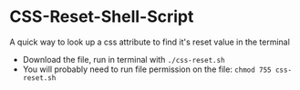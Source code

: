 # CSS-Reset-Shell-Script
A quick way to look up a css attribute to find it's reset value in the terminal  
- Download the file, run in terminal with ```./css-reset.sh```
- You will probably need to run file permission on the file: ```chmod 755 css-reset.sh```

